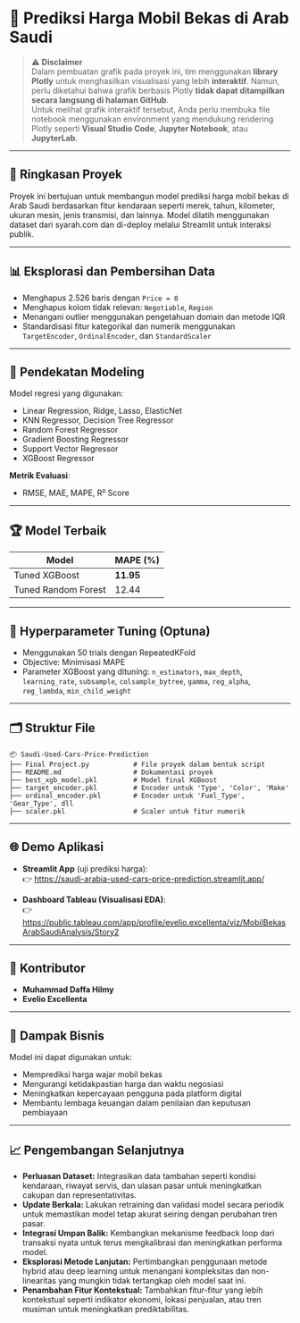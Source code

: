 # 🚗 Prediksi Harga Mobil Bekas di Arab Saudi

> ⚠️ **Disclaimer**  
> Dalam pembuatan grafik pada proyek ini, tim menggunakan **library Plotly** untuk menghasilkan visualisasi yang lebih **interaktif**. Namun, perlu diketahui bahwa grafik berbasis Plotly **tidak dapat ditampilkan secara langsung di halaman GitHub**.  
> Untuk melihat grafik interaktif tersebut, Anda perlu membuka file notebook menggunakan environment yang mendukung rendering Plotly seperti **Visual Studio Code**, **Jupyter Notebook**, atau **JupyterLab**.

---

## 📌 Ringkasan Proyek

Proyek ini bertujuan untuk membangun model prediksi harga mobil bekas di Arab Saudi berdasarkan fitur kendaraan seperti merek, tahun, kilometer, ukuran mesin, jenis transmisi, dan lainnya. Model dilatih menggunakan dataset dari syarah.com dan di-deploy melalui Streamlit untuk interaksi publik.

---

## 📊 Eksplorasi dan Pembersihan Data

- Menghapus 2.526 baris dengan `Price = 0`
- Menghapus kolom tidak relevan: `Negotiable`, `Region`
- Menangani outlier menggunakan pengetahuan domain dan metode IQR
- Standardisasi fitur kategorikal dan numerik menggunakan `TargetEncoder`, `OrdinalEncoder`, dan `StandardScaler`

---

## 🧠 Pendekatan Modeling

Model regresi yang digunakan:

- Linear Regression, Ridge, Lasso, ElasticNet
- KNN Regressor, Decision Tree Regressor
- Random Forest Regressor
- Gradient Boosting Regressor
- Support Vector Regressor
- XGBoost Regressor

**Metrik Evaluasi**:
- RMSE, MAE, MAPE, R² Score

---

## 🏆 Model Terbaik

| Model               | MAPE (%) |
|---------------------|----------|
| Tuned XGBoost       | **11.95** |
| Tuned Random Forest | 12.44    |

---

## 🔧 Hyperparameter Tuning (Optuna)

- Menggunakan 50 trials dengan RepeatedKFold
- Objective: Minimisasi MAPE
- Parameter XGBoost yang dituning: `n_estimators`, `max_depth`, `learning_rate`, `subsample`, `colsample_bytree`, `gamma`, `reg_alpha`, `reg_lambda`, `min_child_weight`

---

## 🗂️ Struktur File

```
📦 Saudi-Used-Cars-Price-Prediction
├── Final Project.py           # File proyek dalam bentuk script
├── README.md                  # Dokumentasi proyek
├── best_xgb_model.pkl         # Model final XGBoost
├── target_encoder.pkl         # Encoder untuk 'Type', 'Color', 'Make'
├── ordinal_encoder.pkl        # Encoder untuk 'Fuel_Type', 'Gear_Type', dll
├── scaler.pkl                 # Scaler untuk fitur numerik
```

---

## 🌐 Demo Aplikasi

- **Streamlit App** (uji prediksi harga):  
  👉 https://saudi-arabia-used-cars-price-prediction.streamlit.app/

- **Dashboard Tableau (Visualisasi EDA)**:  
  👉 https://public.tableau.com/app/profile/evelio.excellenta/viz/MobilBekasArabSaudiAnalysis/Story2

---

## 👥 Kontributor

- **Muhammad Daffa Hilmy**
- **Evelio Excellenta**

---

## 📌 Dampak Bisnis

Model ini dapat digunakan untuk:
- Memprediksi harga wajar mobil bekas
- Mengurangi ketidakpastian harga dan waktu negosiasi
- Meningkatkan kepercayaan pengguna pada platform digital
- Membantu lembaga keuangan dalam penilaian dan keputusan pembiayaan

---

## 📈 Pengembangan Selanjutnya

- **Perluasan Dataset:** Integrasikan data tambahan seperti kondisi kendaraan, riwayat servis, dan ulasan pasar untuk meningkatkan cakupan dan representativitas.
- **Update Berkala:** Lakukan retraining dan validasi model secara periodik untuk memastikan model tetap akurat seiring dengan perubahan tren pasar.
- **Integrasi Umpan Balik:** Kembangkan mekanisme feedback loop dari transaksi nyata untuk terus mengkalibrasi dan meningkatkan performa model.
- **Eksplorasi Metode Lanjutan:** Pertimbangkan penggunaan metode hybrid atau deep learning untuk menangani kompleksitas dan non-linearitas yang mungkin tidak tertangkap oleh model saat ini.
- **Penambahan Fitur Kontekstual:** Tambahkan fitur-fitur yang lebih kontekstual seperti indikator ekonomi, lokasi penjualan, atau tren musiman untuk meningkatkan prediktabilitas.
